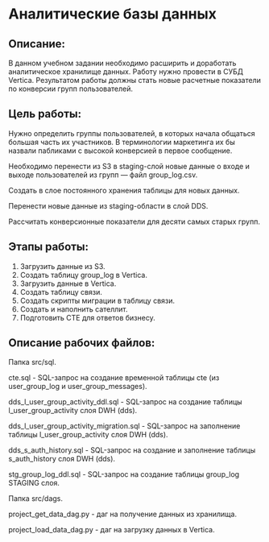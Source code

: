 # Аналитические базы данных

## Описание:

В данном учебном задании необходимо расширить и доработать аналитическое хранилище данных. Работу нужно провести в СУБД Vertica. Результатом работы должны стать новые расчетные показатели по конверсии групп пользователей.

## Цель работы:

Нужно определить группы пользователей, в которых начала общаться большая часть их участников. В терминологии маркетинга их бы назвали пабликами с высокой конверсией в первое сообщение.

Необходимо перенести из S3 в staging-слой новые данные о входе и выходе пользователей из групп — файл group_log.csv.

Создать в слое постоянного хранения таблицы для новых данных.

Перенести новые данные из staging-области в слой DDS.

Рассчитать конверсионные показатели для десяти самых старых групп.

## Этапы работы: 

1. Загрузить данные из S3.
2. Создать таблицу group_log в Vertica.
3. Загрузить данные в Vertica.
4. Создать таблицу связи.
5. Создать скрипты миграции в таблицу связи.
6. Создать и наполнить сателлит.
7. Подготовить CTE для ответов бизнесу.

## Описание рабочих файлов:

Папка src/sql.

cte.sql - SQL-запрос на создание временной таблицы cte (из user_group_log и user_group_messages).

dds_l_user_group_activity_ddl.sql - SQL-запрос на создание таблицы l_user_group_activity слоя DWH (dds).

dds_l_user_group_activity_migration.sql - SQL-запрос на заполнение таблицы l_user_group_activity слоя DWH (dds).

dds_s_auth_history.sql - SQL-запрос на создание и заполнение таблицы s_auth_history слоя DWH (dds).

stg_group_log_ddl.sql - SQL-запрос на создание таблицы group_log STAGING слоя.

Папка src/dags.

project_get_data_dag.py - даг на получение данных из хранилища.

project_load_data_dag.py - даг на загрузку данных в Vertica.

